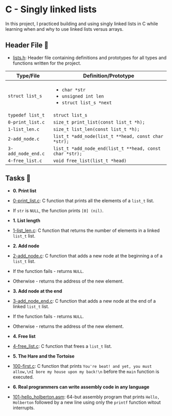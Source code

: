 # C - Singly linked lists

In this project, I practiced building and using singly linked lists
in C while learning when and why to use linked lists versus arrays.

## Header File :file_folder:

* [lists.h](./lists.h): Header file containing definitions and prototypes for all
types and functions written for the project.

| Type/File          | Definition/Prototype                                                                   |
| ------------------ | -------------------------------------------------------------------------------------- |
| `struct list_s`    | <ul><li>`char *str`</li><li>`unsigned int len`</li><li>`struct list_s *next`</li></ul> |
| `typedef list_t`   | `struct list_s`                                                                        |
| `0-print_list.c`   | `size_t print_list(const list_t *h);`                                                  |
| `1-list_len.c`     | `size_t list_len(const list_t *h);`                                                    |
| `2-add_node.c`     | `list_t *add_node(list_t **head, const char *str);`                                    |
| `3-add_node_end.c` | `list_t *add_node_end(list_t **head, const char *str);`                                |
| `4-free_list.c`    | `void free_list(list_t *head)`                                                         |

## Tasks :page_with_curl:

* **0. Print list**
* [0-print_list.c](./0-print_list.c): C function that prints all the
elements of a `list_t` list.
* If `str` is `NULL`, the function prints `[0] (nil)`.

* **1. List length**
* [1-list_len.c](./1-list_len.c): C function that returns the number of elements
in a linked `list_t` list.

* **2. Add node**
* [2-add_node.c](./2-add_node.c): C function that adds a new node at the
beginning a of a `list_t` list.
* If the function fails - returns `NULL`.
* Otherwise - returns the address of the new element.

* **3. Add node at the end**
* [3-add_node_end.c](./3-add_node_end.c): C function that adds a new node at
 the end of a linked `list_t` list.
* If the function fails - returns `NULL`.
* Otherwise - returns the address of the new element.

* **4. Free list**
* [4-free_list.c](./4-free_list.c): C function that frees a `list_t` list.

* **5. The Hare and the Tortoise**
* [100-first.c](./100-first.c): C function that prints `You're beat! and
yet, you must allow,\nI bore my house upon my back!\n` before the `main`
function is executed.

* **6. Real programmers can write assembly code in any language**
* [101-hello_holberton.asm](./101-hello_holberton.asm): 64-but assembly program
that prints `Hello, Holberton` followed by a new line using only the
`printf` function witout interrupts.

